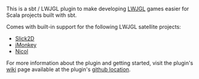 This is a sbt / LWJGL plugin to make developing [LWJGL](http://lwjgl.org/)
games easier for Scala projects built with sbt.

Comes with built-in support for the following LWJGL satellite projects:

* [Slick2D](http://slick.cokeandcode.com/)
* [jMonkey](http://jmonkeyengine.org/)
* [Nicol](http://scan.github.com/Nicol/)

For more information about the plugin and getting started, visit the plugin's
[wiki](https://github.com/philcali/sbt-lwjgl-plugin/wiki/sbt-lwjgl-plugin) page
available at the plugin's [github location](https://github.com/philcali/sbt-lwjgl-plugin).
